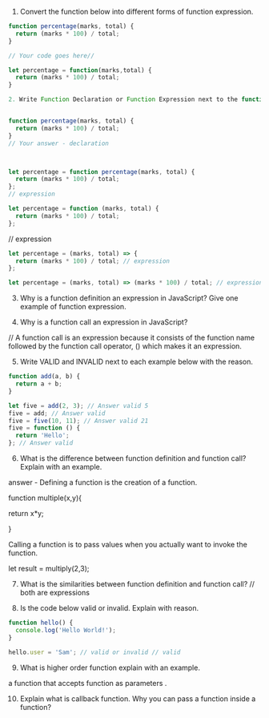 1. Convert the function below into different forms of function expression.

```js
function percentage(marks, total) {
  return (marks * 100) / total;
}

// Your code goes here// 

let percentage = function(marks,total) {
  return (marks * 100) / total;
}

2. Write Function Declaration or Function Expression next to the function.


function percentage(marks, total) {
  return (marks * 100) / total;
}
// Your answer - declaration 



let percentage = function percentage(marks, total) {
  return (marks * 100) / total;
};
// expression 

let percentage = function (marks, total) {
  return (marks * 100) / total;
};
``` 
 // expression 

```js
let percentage = (marks, total) => {
  return (marks * 100) / total; // expression 
};
```

```js
let percentage = (marks, total) => (marks * 100) / total; // expression 
```

3. Why is a function definition an expression in JavaScript? Give one example of function expression.

4. Why is a function call an expression in JavaScript? 


// A function call is an expression because it consists of  the function name followed by the function call operator, () which makes it an expression. 

5. Write VALID and INVALID next to each example below with the reason.

```js
function add(a, b) {
  return a + b;
} 

let five = add(2, 3); // Answer valid 5
five = add; // Answer valid
five = five(10, 11); // Answer valid 21
five = function () {
  return 'Hello';
}; // Answer valid
```

6. What is the difference between function definition and function call? Explain with an example.

 answer -  Defining a function is the creation of a function. 

function multiple(x,y){

return x*y;

}

Calling a function is to pass values  when you actually want to invoke the function. 

let result =  multiply(2,3);

7. What is the similarities between function definition and function call?  // both are expressions

8. Is the code below valid or invalid. Explain with reason.

```js
function hello() {
  console.log('Hello World!');
}

hello.user = 'Sam'; // valid or invalid // valid
```

9. What is higher order function explain with an example.

a function that accepts function as parameters . 


10. Explain what is callback function. Why you can pass a function inside a function?


